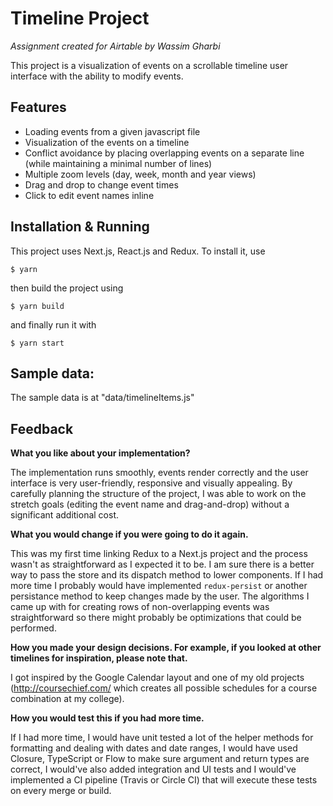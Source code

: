# Timeline Project

_Assignment created for Airtable by Wassim Gharbi_

This project is a visualization of events on a scrollable timeline user interface with the ability to modify events.

## Features

- Loading events from a given javascript file
- Visualization of the events on a timeline
- Conflict avoidance by placing overlapping events on a separate line (while maintaining a minimal number of lines)
- Multiple zoom levels (day, week, month and year views)
- Drag and drop to change event times
- Click to edit event names inline

## Installation & Running

This project uses Next.js, React.js and Redux. To install it, use

```
$ yarn
```

then build the project using

```
$ yarn build
```

and finally run it with

```
$ yarn start
```

## Sample data:

The sample data is at "data/timelineItems.js"

## Feedback

**What you like about your implementation?**

The implementation runs smoothly, events render correctly and the user interface is very user-friendly, responsive and visually appealing. By carefully planning the structure of the project, I was able to work on the stretch goals (editing the event name and drag-and-drop) without a significant additional cost.

**What you would change if you were going to do it again.**

This was my first time linking Redux to a Next.js project and the process wasn't as straightforward as I expected it to be. I am sure there is a better way to pass the store and its dispatch method to lower components. If I had more time I probably would have implemented `redux-persist` or another persistance method to keep changes made by the user. The algorithms I came up with for creating rows of non-overlapping events was straightforward so there might probably be optimizations that could be performed.

**How you made your design decisions. For example, if you looked at other timelines for inspiration, please note that.**

I got inspired by the Google Calendar layout and one of my old projects (http://coursechief.com/ which creates all possible schedules for a course combination at my college).

**How you would test this if you had more time.**

If I had more time, I would have unit tested a lot of the helper methods for formatting and dealing with dates and date ranges, I would have used Closure, TypeScript or Flow to make sure argument and return types are correct, I would've also added integration and UI tests and I would've implemented a CI pipeline (Travis or Circle CI) that will execute these tests on every merge or build.
